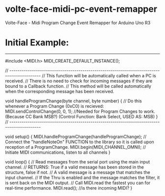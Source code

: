 # volte-face-midi-pc-event-remapper
Volte-Face - Midi Program Change Event Remapper for Arduino Uno R3


# Initial Example:
- - - 

#include <MIDI.h>
MIDI_CREATE_DEFAULT_INSTANCE();

// ----------------------------------------------------------------------------------------------
// This function will be automatically called when a PC is received.
// There is no need to check for incoming messages if they are bound to a Callback function.
// This method will be called automatically when the corresponding message has been received.

void handleProgramChange(byte channel, byte number)
{
  // Do this whenever a Program Change (0xC0) is recieved:
  MIDI.sendControlChange(0, 0, 1); //Needed for Program Changes to work. (Because CC Bank MSB?) (Control Function: Bank Select, USED AS: MSB)
}
// ----------------------------------------------------------------------------------------------

void setup()
{
  MIDI.handleProgramChange(handleProgramChange); // Connect the "handleNoteOn" FUNCTION to the library so it is called upon reception of a ProgramChange.
  MIDI.begin(MIDI_CHANNEL_OMNI); // Initiate MIDI communications, listen to all channels
}

void loop()
{
  // Read messages from the serial port using the main input channel.
    // RETURNS: True if a valid message has been stored in the structure, false if not.
    // A valid message is a message that matches the input channel.
    // If the Thru is enabled and the message matches the filter, it is sent back on the MIDI output.
    // Call MIDI.read the fastest you can for real-time performance.
  MIDI.read(); //is there incoming MIDI?
}
